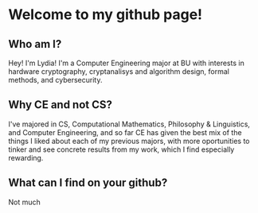 # Welcome to my github page!
## Who am I?
Hey! I'm Lydia!
I'm a Computer Engineering major at BU with interests in hardware cryptography, cryptanalisys and algorithm design, formal methods, and cybersecurity.
## Why CE and not CS?
I've majored in CS, Computational Mathematics, Philosophy & Linguistics, and Computer Engineering, and so far CE has given the best mix of the things I liked about each of my previous majors, with more oportunities to tinker and see concrete results from my work, which I find especially rewarding.
## What can I find on your github?
Not much

<!---
LydiaJS/LydiaJS is a ✨ special ✨ repository because its `README.md` (this file) appears on your GitHub profile.
You can click the Preview link to take a look at your changes.
--->
